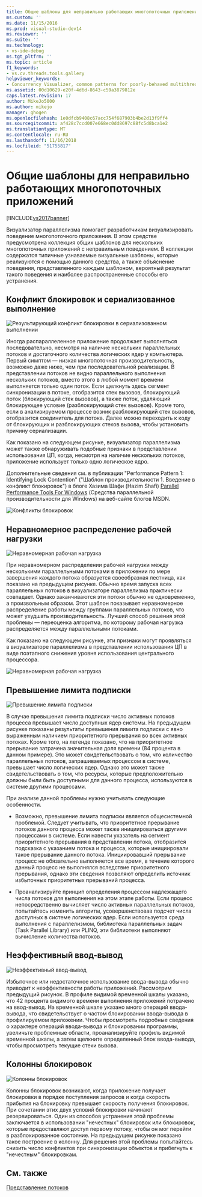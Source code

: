 ```yaml
---
title: Общие шаблоны для неправильно работающих многопоточных приложений | Документы Майкрософт
ms.custom: ''
ms.date: 11/15/2016
ms.prod: visual-studio-dev14
ms.reviewer: ''
ms.suite: ''
ms.technology:
- vs-ide-debug
ms.tgt_pltfrm: ''
ms.topic: article
f1_keywords:
- vs.cv.threads.tools.gallery
helpviewer_keywords:
- Concurrency Visualizer, common patterns for poorly-behaved multithreaded applications
ms.assetid: 00d10629-e20f-4d6d-8643-c59a3879812e
caps.latest.revision: 17
author: MikeJo5000
ms.author: mikejo
manager: ghogen
ms.openlocfilehash: 1e0dfcb9408c67acc754f687903b4be2d13f9ff4
ms.sourcegitcommit: af428c7ccd007e668ec0dd8697c88fc5d8bca1e2
ms.translationtype: MT
ms.contentlocale: ru-RU
ms.lasthandoff: 11/16/2018
ms.locfileid: "51755817"
---
```

# <a name="common-patterns-for-poorly-behaved-multithreaded-applications"></a>Общие шаблоны для неправильно работающих многопоточных приложений
[!INCLUDE[vs2017banner](../includes/vs2017banner.md)]

Визуализатор параллелизма помогает разработчикам визуализировать поведение многопоточного приложения. В этом средстве предусмотрена коллекция общих шаблонов для нескольких многопоточных приложений с неправильным поведением. В коллекции содержатся типичные узнаваемые визуальные шаблоны, которые реализуются с помощью данного средства, а также объяснение поведения, представленного каждым шаблоном, вероятный результат такого поведения и наиболее распространенные способы его устранения.  
  
## <a name="lock-contention-and-serialized-execution"></a>Конфликт блокировок и сериализованное выполнение  
 ![Результирующий конфликт блокировки в сериализованном выполнении](../profiling/media/lockcontention-serialized.png "LockContention_Serialized")  
  
 Иногда распараллеленное приложение продолжает выполняться последовательно, несмотря на наличие нескольких параллельных потоков и достаточного количества логических ядер у компьютера. Первый симптом — низкая многопоточная производительность, возможно даже ниже, чем при последовательной реализации. В представлении потоков не видно параллельного выполнения нескольких потоков, вместо этого в любой момент времени выполняется только один поток. Если щелкнуть здесь сегмент синхронизации в потоке, отобразится стек вызовов, блокирующий поток (блокирующий стек вызовов), а также поток, удаляющий блокирующее условие (разблокирующий стек вызовов). Кроме того, если в анализируемом процессе возник разблокирующий стек вызовов, отобразится соединитель для потока. Далее можно переходить к коду от блокирующих и разблокирующих стеков вызова, чтобы установить причину сериализации.  
  
 Как показано на следующем рисунке, визуализатор параллелизма может также обнаруживать подобные признаки в представлении использования ЦП, когда, несмотря на наличие нескольких потоков, приложение использует только одно логическое ядро.  
  
 Дополнительные сведения см. в публикации "Performance Pattern 1: Identifying Lock Contention" ("Шаблон производительности 1. Введение в конфликт блокировок") в блоге Хазима Шафи (Hazim Shafi) [Parallel Performance Tools For Windows](http://go.microsoft.com/fwlink/?LinkID=160569) (Средства параллельной производительности для Windows) на веб-сайте блогов MSDN.  
  
 ![Конфликты блокировок](../profiling/media/lockcontention-2.png "LockContention_2")  
  
## <a name="uneven-workload-distribution"></a>Неравномерное распределение рабочей нагрузки  
 ![Неравномерная рабочая нагрузка](../profiling/media/unevenworkload-1.png "UnevenWorkLoad_1")  
  
 При неравномерном распределении рабочей нагрузки между несколькими параллельными потоками в приложении по мере завершения каждого потока образуется своеобразная лестница, как показано на предыдущем рисунке. Обычно время запуска всех параллельных потоков в визуализаторе параллелизма практически совпадает. Однако заканчиваются эти потоки обычно не одновременно, а произвольным образом. Этот шаблон показывает неравномерное распределение работы между группами параллельных потоков, что может ухудшать производительность. Лучший способ решения этой проблемы — переоценка алгоритма, по которому рабочая нагрузка распределяется между параллельными потоками.  
  
 Как показано на следующем рисунке, эти признаки могут проявляться в визуализаторе параллелизма в представлении использования ЦП в виде поэтапного снижения уровня использования центрального процессора.  
  
 ![Неравномерная рабочая нагрузка](../profiling/media/unevenworkload-2.png "UnevenWorkLoad_2")  
  
## <a name="oversubscription"></a>Превышение лимита подписки  
 ![Превышение лимита подписки](../profiling/media/oversubscription.png "Oversubscription")  
  
 В случае превышения лимита подписки число активных потоков процесса превышает число доступных ядер системы. На предыдущем рисунке показаны результаты превышения лимита подписки с явно выраженным наличием приоритетного прерывания во всех активных потоках. Кроме того, на легенде показано, что на приоритетное прерывание затрачена значительная доля времени (84 процента в данном примере). Это может свидетельствовать о том, что количество параллельных потоков, запрашиваемых процессом в системе, превышает число логических ядер. Однако это может также свидетельствовать о том, что ресурсы, которые предположительно должны были быть доступными для данного процесса, используются в системе другими процессами.  
  
 При анализе данной проблемы нужно учитывать следующие особенности.  
  
-   Возможно, превышение лимита подписки является общесистемной проблемой. Следует учитывать, что приоритетное прерывание потоков данного процесса может также инициироваться другими процессами в системе. Если навести указатель на сегмент приоритетного прерывания в представлении потока, отобразится подсказка с указанием потока и процесса, которые инициировали такое прерывание данного потока. Инициировавший прерывание процесс не обязательно выполняется все время, в течение которого данный процесс не выполнялся вследствие приоритетного прерывания, однако эти сведения позволяют определить источник избыточных приоритетных прерываний процесса.  
  
-   Проанализируйте принцип определения процессом надлежащего числа потоков для выполнения на этом этапе работы. Если процесс непосредственно вычисляет число активных параллельных потоков, попытайтесь изменить алгоритм, усовершенствовав подсчет числа доступных в системе логических ядер. Если используется среда выполнения с параллелизмом, библиотека параллельных задач (Task Parallel Library) или PLINQ, эти библиотеки выполняют вычисление количества потоков.  
  
## <a name="inefficient-io"></a>Неэффективный ввод-вывод  
 ![Неэффективный ввод-вывод](../profiling/media/inefficient-io.png "Inefficient_IO")  
  
 Избыточное или недостаточное использование ввода-вывода обычно приводит к неэффективности работы приложений. Рассмотрим предыдущий рисунок. В профиле видимой временной шкалы указано, что 42 процента видимого времени выполнения приложений потрачено на ввод-вывод. На временной шкале указано много операций ввода-вывода, что свидетельствует о частом блокировании ввода-вывода в профилируемом приложении. Чтобы просмотреть подробные сведения о характере операций ввода-вывода и блокировании программы, увеличьте проблемные области, проанализируйте профиль видимой временной шкалы, а затем щелкните определенный блок ввода-вывода, чтобы просмотреть текущие стеки вызова.  
  
## <a name="lock-convoys"></a>Колонны блокировок  
 ![Колонны блокировок](../profiling/media/lock-convoys.png "Lock_Convoys")  
  
 Колонны блокировок возникают, когда приложение получает блокировки в порядке поступления запросов и когда скорость прибытия на блокировку превышает скорость получения блокировок. При сочетании этих двух условий блокировки начинают резервироваться. Один из способов устранения этой проблемы заключается в использовании "нечестных" блокировок или блокировок, которые предоставляют доступ первому потоку, чтобы он мог перейти в разблокированное состояние. На предыдущем рисунке показано такое построение в колонну. Для решения этой проблемы попытайтесь снизить число конфликтов при синхронизации объектов и прибегнуть к "нечестным" блокировкам.  
  
## <a name="see-also"></a>См. также  
 [Представление потоков](../profiling/threads-view-parallel-performance.md)



